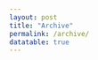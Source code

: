 ```yaml
---
layout: post
title: "Archive"
permalink: /archive/
datatable: true
---
```


<table id="abstracts" class="display" width="100%"></table>

<script src="{{ base.url | prepend: site.url }}/assets/js/load_table.js"></script>

